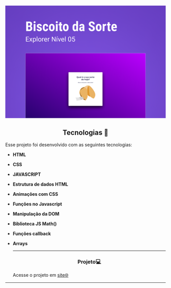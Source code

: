 <p align="center">
  <img alt="Projeto" src="./Capa.png">

</p>



<!--  -->


<h2 align="center">Tecnologias 🚀</h2>
   
<p>Esse projeto foi desenvolvido com as seguintes tecnologias:</p>

- **HTML**
- **CSS** 
- **JAVASCRIPT**
- **Estrutura de dados HTML**
- **Animações com CSS**
- **Funções no Javascript**
- **Manipulação da DOM**
- **Biblioteca JS Math()**
- **Funções callback**
- **Arrays**

  
  ---
  <h3 align="center">Projeto💻 </h3>
  <p>Acesse o projeto em <a href="https://micaela-marques.github.io/Biscoitodasorte/"> site🌐
  </p>






---
